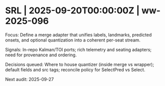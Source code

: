 # SRL | 2025-09-20T00:00:00Z | ww-2025-096

Focus: Define a merge adapter that unifies labels, landmarks, predicted onsets, and optional quantization into a coherent per-seat stream.

Signals: In-repo Kalman/TOI ports; rich telemetry and seating adapters; need for provenance and ordering.

Decisions queued: Where to house quantizer (inside merge vs wrapper); default fields and src tags; reconcile policy for SelectPred vs Select.

Next audit: 2025-09-27
